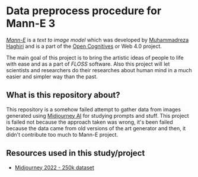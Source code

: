 # Data preprocess procedure for Mann-E 3

_[Mann-E](https://opencognitives.com/mann-e)_ is a _text to image model_ which was developed by [Muhammadreza Haghiri](https://haghiri75.com/en) and is a part of the [Open Cognitives](https://opencognitives.com) or Web 4.0 project. 

The main goal of this project is to bring the artistic ideas of people to life with ease and as a part of _FLOSS_ software. Also this project will let scientists and researchers do their researches about human mind in a much easier and simpler way than the past.

## What is this repository about?

This repository is a somehow failed attempt to gather data from images generated using [Midjourney AI](https://midjourney.com) for studying prompts and stuff. This project is failed not because the approach taken was wrong, it's been failed because the data came from old versions of the art generator and then, it didn't contribute too much to Mann-E project.

## Resources used in this study/project

- [Midjourney 2022 - 250k dataset](https://www.kaggle.com/datasets/ldmtwo/midjourney-250k-csv)